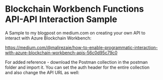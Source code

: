 # Blockchain Workbench Functions API-API Interaction Sample

A Sample to my blogpost on medium.com on creating your own API to interact with Azure Blockchain Workbench: 

https://medium.com/@malirezaie/how-to-enable-programmatic-interaction-with-azure-blockchain-workbench-apis-56c0d95c79c0

For added reference - download the Postman collection in the postman folder and import it. You can set the auth header for the entire collection and also change the API URL as well:


